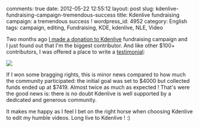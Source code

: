 comments: true
date: 2012-05-22 12:55:12
layout: post
slug: kdenlive-fundraising-campaign-tremendous-success
title: Kdenlive fundraising campaign: a tremendous success !
wordpress_id: 4952
category: English
tags: campaign, editing, Fundraising, KDE, kdenlive, NLE, Video

Two months ago [I made a donation to Kdenlive](http://kevin.deldycke.com/2012/03/200-dollars-kdenlive-contribution/) fundraising campaign and I just found out that I'm the biggest contributor. And like other $100+ contributors, I was offered a place to write a [testimonial](http://kdenlive.org/fundraising-campaign-2012):

![](/static/uploads/2012/05/kdenlive-testimonial.png)

If I won some bragging rights, this is minor news compared to how much the community participated: the initial goal was set to $4000 but collected funds ended up at $7419. Almost twice as much as expected ! That's were the good news is: there is no doubt Kdenlive is well supported by a dedicated and generous community.

It makes me happy as I feel I bet on the right horse when choosing Kdenlive to edit my humble videos. Long live to Kdenlive ! :)
